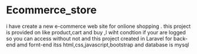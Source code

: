 # Ecommerce_store
i have create a new e-commerce web site for onlione shopping . this project is provided on  like product,cart and buy ,l wiht condtion if your are logged so  you can access without not and this project created in Laravel for back-end amd fornt-end itss html,css,javascript,bootstrap and database is mysql 
